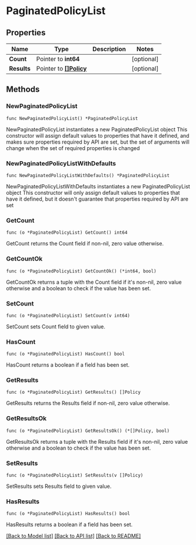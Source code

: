 # PaginatedPolicyList

## Properties

Name | Type | Description | Notes
------------ | ------------- | ------------- | -------------
**Count** | Pointer to **int64** |  | [optional] 
**Results** | Pointer to [**[]Policy**](Policy.md) |  | [optional] 

## Methods

### NewPaginatedPolicyList

`func NewPaginatedPolicyList() *PaginatedPolicyList`

NewPaginatedPolicyList instantiates a new PaginatedPolicyList object
This constructor will assign default values to properties that have it defined,
and makes sure properties required by API are set, but the set of arguments
will change when the set of required properties is changed

### NewPaginatedPolicyListWithDefaults

`func NewPaginatedPolicyListWithDefaults() *PaginatedPolicyList`

NewPaginatedPolicyListWithDefaults instantiates a new PaginatedPolicyList object
This constructor will only assign default values to properties that have it defined,
but it doesn't guarantee that properties required by API are set

### GetCount

`func (o *PaginatedPolicyList) GetCount() int64`

GetCount returns the Count field if non-nil, zero value otherwise.

### GetCountOk

`func (o *PaginatedPolicyList) GetCountOk() (*int64, bool)`

GetCountOk returns a tuple with the Count field if it's non-nil, zero value otherwise
and a boolean to check if the value has been set.

### SetCount

`func (o *PaginatedPolicyList) SetCount(v int64)`

SetCount sets Count field to given value.

### HasCount

`func (o *PaginatedPolicyList) HasCount() bool`

HasCount returns a boolean if a field has been set.

### GetResults

`func (o *PaginatedPolicyList) GetResults() []Policy`

GetResults returns the Results field if non-nil, zero value otherwise.

### GetResultsOk

`func (o *PaginatedPolicyList) GetResultsOk() (*[]Policy, bool)`

GetResultsOk returns a tuple with the Results field if it's non-nil, zero value otherwise
and a boolean to check if the value has been set.

### SetResults

`func (o *PaginatedPolicyList) SetResults(v []Policy)`

SetResults sets Results field to given value.

### HasResults

`func (o *PaginatedPolicyList) HasResults() bool`

HasResults returns a boolean if a field has been set.


[[Back to Model list]](../README.md#documentation-for-models) [[Back to API list]](../README.md#documentation-for-api-endpoints) [[Back to README]](../README.md)


